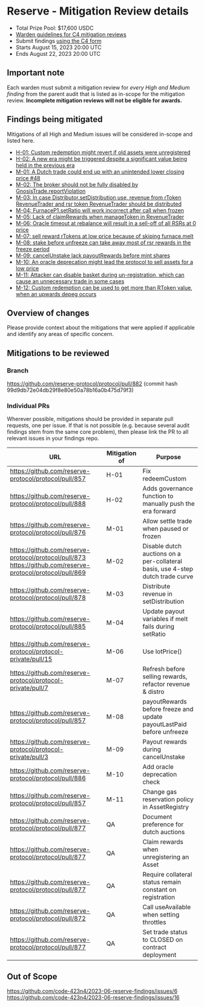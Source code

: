 # Reserve - Mitigation Review details

- Total Prize Pool: $17,600 USDC
- [Warden guidelines for C4 mitigation reviews](https://code4rena.notion.site/Guidelines-for-C4-mitigation-reviews-ed10fc5cfbf640bd8dcec66f38b343c4)
- Submit findings [using the C4 form](https://code4rena.com/contests/2023-08-reserve-mitigation/submit)
- Starts August 15, 2023 20:00 UTC
- Ends August 22, 2023 20:00 UTC

## Important note

Each warden must submit a mitigation review for _every High and Medium finding_ from the parent audit that is listed as in-scope for the mitigation review. **Incomplete mitigation reviews will not be eligible for awards.**

## Findings being mitigated

Mitigations of all High and Medium issues will be considered in-scope and listed here.

- [H-01: Custom redemption might revert if old assets were unregistered](https://github.com/code-423n4/2023-06-reserve-findings/issues/4)
- [H-02: A new era might be triggered despite a significant value being held in the previous era](https://github.com/code-423n4/2023-06-reserve-findings/issues/2)
- [M-01: A Dutch trade could end up with an unintended lower closing price #48](https://github.com/code-423n4/2023-06-reserve-findings/issues/48)
- [M-02: The broker should not be fully disabled by GnosisTrade.reportViolation](https://github.com/code-423n4/2023-06-reserve-findings/issues/47)
- [M-03: In case Distributor.setDistribution use, revenue from rToken RevenueTrader and rsr token RevenueTrader should be distributed](https://github.com/code-423n4/2023-06-reserve-findings/issues/34)
- [M-04: FurnaceP1.setRatio will work incorrect after call when frozen](https://github.com/code-423n4/2023-06-reserve-findings/issues/29)
- [M-05: Lack of claimRewards when manageToken in RevenueTrader](https://github.com/code-423n4/2023-06-reserve-findings/issues/16)
- [M-06: Oracle timeout at rebalance will result in a sell-off of all RSRs at 0 price](https://github.com/code-423n4/2023-06-reserve-findings/issues/15)
- [M-07: sell reward rTokens at low price because of skiping furnace.melt](https://github.com/code-423n4/2023-06-reserve-findings/issues/13)
- [M-08: stake before unfreeze can take away most of rsr rewards in the freeze period](https://github.com/code-423n4/2023-06-reserve-findings/issues/11)
- [M-09: cancelUnstake lack payoutRewards before mint shares](https://github.com/code-423n4/2023-06-reserve-findings/issues/10)
- [M-10: An oracle deprecation might lead the protocol to sell assets for a low price](https://github.com/code-423n4/2023-06-reserve-findings/issues/8)
- [M-11: Attacker can disable basket during un-registration, which can cause an unnecessary trade in some cases](https://github.com/code-423n4/2023-06-reserve-findings/issues/7)
- [M-12: Custom redemption can be used to get more than RToken value, when an upwards depeg occurs](https://github.com/code-423n4/2023-06-reserve-findings/issues/6)

## Overview of changes

Please provide context about the mitigations that were applied if applicable and identify any areas of specific concern.

## Mitigations to be reviewed

### Branch

https://github.com/reserve-protocol/protocol/pull/882 (commit hash 99d9db72e04db29f8e80e50a78b16a0b475d79f3)

### Individual PRs

Wherever possible, mitigations should be provided in separate pull requests, one per issue. If that is not possible (e.g. because several audit findings stem from the same core problem), then please link the PR to all relevant issues in your findings repo.

| URL                                                                                                         | Mitigation of | Purpose                                                                        |
| ----------------------------------------------------------------------------------------------------------- | ------------- | ------------------------------------------------------------------------------ |
| https://github.com/reserve-protocol/protocol/pull/857                                                       | H-01          | Fix redeemCustom                                                               |
| https://github.com/reserve-protocol/protocol/pull/888                                                       | H-02          | Adds governance function to manually push the era forward                      |
| https://github.com/reserve-protocol/protocol/pull/876                                                       | M-01          | Allow settle trade when paused or frozen                                       |
| https://github.com/reserve-protocol/protocol/pull/873 https://github.com/reserve-protocol/protocol/pull/869 | M-02          | Disable dutch auctions on a per-collateral basis, use 4-step dutch trade curve |
| https://github.com/reserve-protocol/protocol/pull/878                                                       | M-03          | Distribute revenue in setDistribution                                          |
| https://github.com/reserve-protocol/protocol/pull/885                                                       | M-04          | Update payout variables if melt fails during setRatio                          |
| https://github.com/reserve-protocol/protocol-private/pull/15                                                | M-06          | Use lotPrice()                                                                 |
| https://github.com/reserve-protocol/protocol-private/pull/7                                                 | M-07          | Refresh before selling rewards, refactor revenue & distro                      |
| https://github.com/reserve-protocol/protocol/pull/857                                                       | M-08          | payoutRewards before freeze and update payoutLastPaid before unfreeze          |
| https://github.com/reserve-protocol/protocol-private/pull/3                                                 | M-09          | Payout rewards during cancelUnstake                                            |
| https://github.com/reserve-protocol/protocol/pull/886                                                       | M-10          | Add oracle deprecation check                                                   |
| https://github.com/reserve-protocol/protocol/pull/857                                                       | M-11          | Change gas reservation policy in AssetRegistry                                 |
| https://github.com/reserve-protocol/protocol/pull/877                                                       | QA            | Document preference for dutch auctions                                         |
| https://github.com/reserve-protocol/protocol/pull/877                                                       | QA            | Claim rewards when unregistering an Asset                                      |
| https://github.com/reserve-protocol/protocol/pull/877                                                       | QA            | Require collateral status remain constant on registration                      |
| https://github.com/reserve-protocol/protocol/pull/872                                                       | QA            | Call useAvailable when setting throttles                                       |
| https://github.com/reserve-protocol/protocol/pull/877                                                       | QA            | Set trade status to CLOSED on contract deployment                              |

## Out of Scope

https://github.com/code-423n4/2023-06-reserve-findings/issues/6
https://github.com/code-423n4/2023-06-reserve-findings/issues/16
